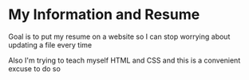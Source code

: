 # My Information and Resume

Goal is to put my resume on a website so I can stop worrying about updating a file every time

Also I'm trying to teach myself HTML and CSS and this is a convenient excuse to do so
